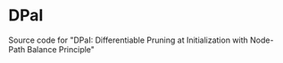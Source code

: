 # DPaI
Source code for "DPaI: Differentiable Pruning at Initialization with Node-Path Balance Principle"
